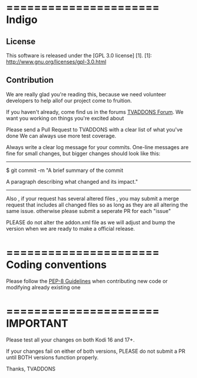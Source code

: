 ======================
Indigo
======================

License
-------
This software is released under the [GPL 3.0 license] [1].
[1]: http://www.gnu.org/licenses/gpl-3.0.html

Contribution
------------


We are really glad you're reading this, because we need volunteer developers to help allof our project come to fruition.

If you haven't already, come find us in the forums [TVADDONS Forum](https://www.tvaddons.ag/forums). We want you working on things you're excited about

Please send a  Pull Request to TVADDONS with a clear list of what you've done  We can always use more test coverage. 

Always write a clear log message for your commits. One-line messages are fine for small changes, but bigger changes should look like this:
____________________________________________________
$ git commit -m "A brief summary of the commit


A paragraph describing what changed and its impact."
____________________________________________________
Also , if your request has several altered files , you may submit a merge request that includes all changed files so as long as they are all altering the same issue.
otherwise please submit a seperate PR for each "issue"

PLEASE do not alter the addon.xml file as we will adjust and bump the version when we are ready to make a official release.


======================
Coding conventions
======================


Please follow the [PEP-8 Guidelines](https://www.python.org/dev/peps/pep-0008) when contributing new code or modifying
already existing one


======================
IMPORTANT
======================

Please test all your changes on both Kodi 16 and 17+. 

If your changes fail on either of both versions, PLEASE do not submit a PR until BOTH versions function properly.


Thanks, TVADDONS